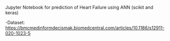 Jupyter Notebook for prediction of Heart Failure using ANN (scikit and keras)

-Dataset: https://bmcmedinformdecismak.biomedcentral.com/articles/10.1186/s12911-020-1023-5
